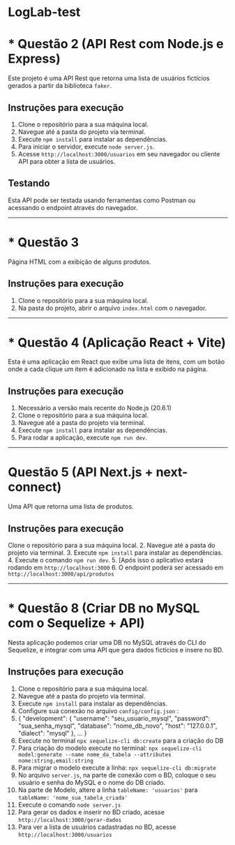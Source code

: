 # LogLab-test

# * Questão 2 (API Rest com Node.js e Express) 

Este projeto é uma API Rest que retorna uma lista de usuários fictícios gerados a partir da biblioteca `faker`.

## Instruções para execução

1. Clone o repositório para a sua máquina local.
2. Navegue até a pasta do projeto via terminal.
3. Execute `npm install` para instalar as dependências.
4. Para iniciar o servidor, execute `node server.js`.
5. Acesse `http://localhost:3000/usuarios` em seu navegador ou cliente API para obter a lista de usuários.

## Testando

Esta API pode ser testada usando ferramentas como Postman ou  acessando o endpoint através do navegador. 
_________________________________


# * Questão 3

Página HTML com a exibição de alguns produtos.

## Instruções para execução

1. Clone o repositório para a sua máquina local.
2. Na pasta do projeto, abrir o arquivo `index.html` com o navegador.
_________________________________   

# * Questão 4 (Aplicação React + Vite)

Esta é uma aplicação em React que exibe uma lista de itens, com um botão onde a cada clique um item é adicionado na lista e exibido na página.

## Instruções para execução

1. Necessário a versão mais recente do Node.js (20.6.1)
2. Clone o repositório para a sua máquina local.
3. Navegue até a pasta do projeto via terminal.
4. Execute `npm install` para instalar as dependências.
5. Para rodar a aplicação, execute `npm run dev`.
__________________________________

# Questão 5 (API Next.js + next-connect)

Uma API que retorna uma lista de produtos.

## Instruções para execução

Clone o repositório para a sua máquina local.
2. Navegue até a pasta do projeto via terminal.
3. Execute `npm install` para instalar as dependências.
4. Execute o comando `npm run dev`.
5. [Após isso o aplicativo estará rodando em `http://localhost:3000`
6. O endpoint poderá ser acessado em `http://localhost:3000/api/produtos`
_________________________________


# * Questão 8 (Criar DB no MySQL com o Sequelize + API)

Nesta aplicação podemos criar uma DB no MySQL através do CLI do Sequelize, e integrar com uma API que gera dados fictícios e insere no BD.

## Instruções para execução

1. Clone o repositório para a sua máquina local.
2. Navegue até a pasta do projeto via terminal.
3. Execute `npm install` para instalar as dependências.
4. Configure sua conexão no arquivo `config/config.json` :
5. {
  "development": {
    "username": "seu_usuario_mysql",
    "password": "sua_senha_mysql",
    "database": "nome_db_novo",
    "host": "127.0.0.1",
    "dialect": "mysql"
  },
  ...
}
6. Execute no terminal `npx sequelize-cli db:create` para a criação do DB
7. Para criação do modelo execute no terminal: `npx sequelize-cli model:generate --name nome_da_tabela --attributes nome:string,email:string`
8. Para migrar o modelo execute a linha: `npx sequelize-cli db:migrate`
9. No arquivo `server.js`, na parte de conexão com o BD, coloque o seu usuário e senha do MySQL e o nome do DB criado.
10. Na parte de Modelo, altere a linha `tableName: 'usuarios'` para `tableName: 'nome_sua_tabela_criada'`
11. Execute o comando `node server.js`
12. Para gerar os dados e inserir no BD criado, acesse `http://localhost:3000/gerar-dados`
13. Para ver a lista de usuários cadastradas no BD, acesse `http://localhost:3000/usuarios`

